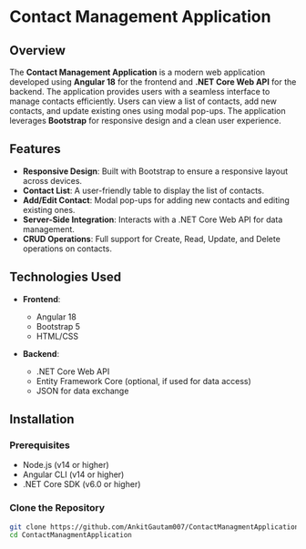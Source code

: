 # Contact Management Application

## Overview

The **Contact Management Application** is a modern web application developed using **Angular 18** for the frontend and **.NET Core Web API** for the backend. The application provides users with a seamless interface to manage contacts efficiently. Users can view a list of contacts, add new contacts, and update existing ones using modal pop-ups. The application leverages **Bootstrap** for responsive design and a clean user experience.

## Features

- **Responsive Design**: Built with Bootstrap to ensure a responsive layout across devices.
- **Contact List**: A user-friendly table to display the list of contacts.
- **Add/Edit Contact**: Modal pop-ups for adding new contacts and editing existing ones.
- **Server-Side Integration**: Interacts with a .NET Core Web API for data management.
- **CRUD Operations**: Full support for Create, Read, Update, and Delete operations on contacts.

## Technologies Used

- **Frontend**: 
  - Angular 18
  - Bootstrap 5
  - HTML/CSS

- **Backend**:
  - .NET Core Web API
  - Entity Framework Core (optional, if used for data access)
  - JSON for data exchange

## Installation

### Prerequisites

- Node.js (v14 or higher)
- Angular CLI (v14 or higher)
- .NET Core SDK (v6.0 or higher)

### Clone the Repository

```bash
git clone https://github.com/AnkitGautam007/ContactManagmentApplication.git
cd ContactManagmentApplication
